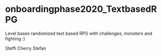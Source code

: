 # onboardingphase2020_TextbasedRPG
Level bases randomized text based RPG with challenges, monsters and fighting :)

Steffi
Cherry
Stefan